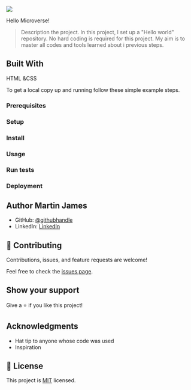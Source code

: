 ![](https://img.shields.io/badge/Microverse-blueviolet)

Hello Microverse!
> Description the project.
In this project, I set up a "Hello world" repository. No hard coding is required for this project. My aim is to master all codes and tools learned about i previous steps.
## Built With 
HTML &CSS

To get a local copy up and running follow these simple example steps.

### Prerequisites

### Setup

### Install

### Usage

### Run tests

### Deployment

## Author Martin James
 
- GitHub: [@githubhandle](https://github.com/M20Jay)
- LinkedIn: [LinkedIn](https://linkedin.com/in/martin-james-nganga)

## 🤝 Contributing

Contributions, issues, and feature requests are welcome!

Feel free to check the [issues page](../../issues/).

## Show your support

Give a ⭐️ if you like this project!

## Acknowledgments

- Hat tip to anyone whose code was used
- Inspiration

## 📝 License

This project is [MIT](https://choosealicense.com/licenses/mit/) licensed.
